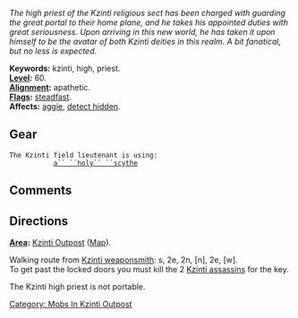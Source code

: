 *The high priest of the Kzinti religious sect has been charged with
guarding the great portal to their home plane, and he takes his
appointed duties with great seriousness. Upon arriving in this new
world, he has taken it upon himself to be the avatar of both Kzinti
deities in this realm. A bit fanatical, but no less is expected.*

**Keywords:** kzinti, high, priest.  
**[Level](Level "wikilink"):** 60.  
**[Alignment](Alignment "wikilink"):** apathetic.  
**[Flags](:Category:_Mob_Types "wikilink"):**
[steadfast](Sentinel_Mobs "wikilink").  
**Affects:** [aggie](Aggressive "wikilink"), [detect
hidden](Detect_Hidden "wikilink").  

## Gear

`The Kzinti field lieutenant is using:`  
<wielded>`           `[`a`` ``holy`` ``scythe`](Kzinti_Holy_Scythe "wikilink")

## Comments

## Directions

**[Area](:Category:_Areas "wikilink"):** [Kzinti
Outpost](:Category:_Kzinti_Outpost "wikilink")
([Map](Kzinti_Outpost_Map "wikilink")).  

Walking route from [Kzinti weaponsmith](Kzinti_Weaponsmith "wikilink"):
s, 2e, 2n, \[n\], 2e, \[w\].  
To get past the locked doors you must kill the 2 [Kzinti
assassins](Kzinti_Assassin "wikilink") for the key.

The Kzinti high priest is not portable.  

[Category: Mobs In Kzinti
Outpost](Category:_Mobs_In_Kzinti_Outpost "wikilink")
